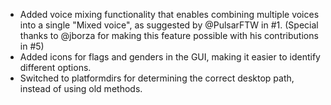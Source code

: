- Added voice mixing functionality that enables combining multiple voices into a single "Mixed voice", as suggested by @PulsarFTW in #1. (Special thanks to @jborza for making this feature possible with his contributions in #5)
- Added icons for flags and genders in the GUI, making it easier to identify different options.
- Switched to platformdirs for determining the correct desktop path, instead of using old methods.
